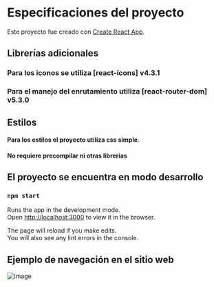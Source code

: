 # Especificaciones del proyecto

Este proyecto fue creado con [Create React App](https://github.com/facebook/create-react-app).

## Librerías adicionales
### Para los iconos se utiliza  [react-icons] v4.3.1
### Para el manejo del enrutamiento utiliza [react-router-dom] v5.3.0

## Estilos
#### Para los estilos el proyecto utiliza css simple.
#### No requiere precompilar ni otras librerias

## El proyecto se encuentra en modo desarrollo

### `npm start`

Runs the app in the development mode.\
Open [http://localhost:3000](http://localhost:3000) to view it in the browser.

The page will reload if you make edits.\
You will also see any lint errors in the console.

## Ejemplo de navegación en el sitio web
![image](https://github.com/GabrielMoraga/cartas-moraga-react/blob/main/public/cartas.gif)

